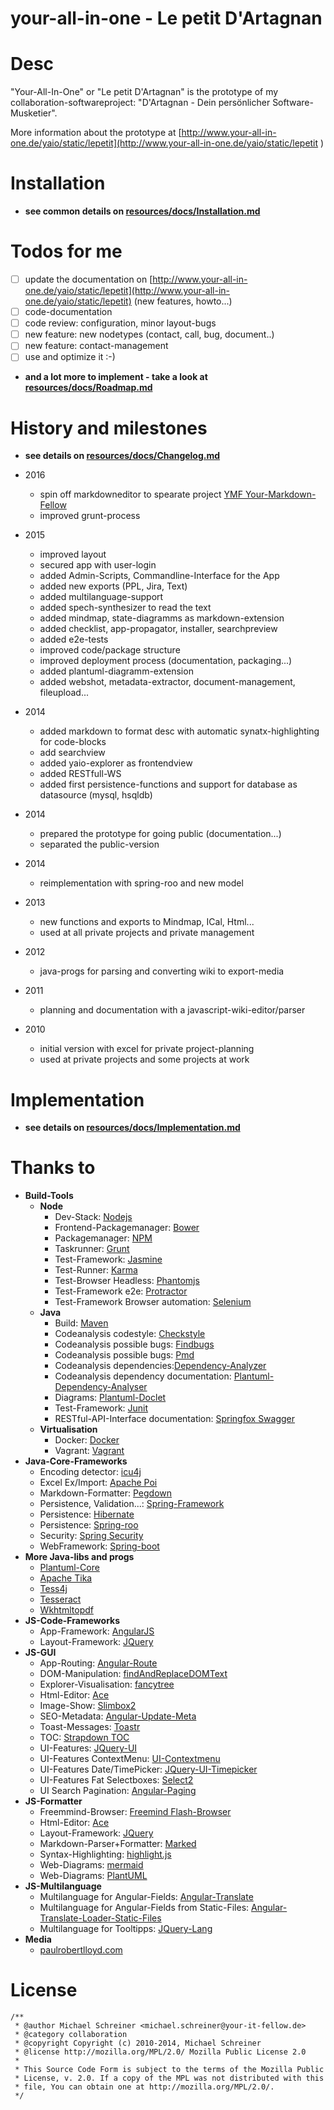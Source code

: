 your-all-in-one - Le petit D'Artagnan
=====================

# Desc
"Your-All-In-One" or "Le petit D'Artagnan" is the prototype of my 
collaboration-softwareproject: "D'Artagnan - Dein persönlicher Software-Musketier".

More information about the prototype at [http://www.your-all-in-one.de/yaio/static/lepetit](http://www.your-all-in-one.de/yaio/static/lepetit )



# Installation
- **see common details on [resources/docs/Installation.md](resources/docs/Installation.md)**

# Todos for me
- [ ] update the documentation on [http://www.your-all-in-one.de/yaio/static/lepetit](http://www.your-all-in-one.de/yaio/static/lepetit) (new features, howto...)
- [ ] code-documentation
- [ ] code review: configuration, minor layout-bugs
- [ ] new feature: new nodetypes (contact, call, bug, document..)
- [ ] new feature: contact-management
- [ ] use and optimize it :-)
- **and a lot more to implement - take a look at [resources/docs/Roadmap.md](resources/docs/Roadmap.md)**

# History and milestones
- **see details on [resources/docs/Changelog.md](resources/docs/Changelog.md)**
- 2016
   - spin off markdowneditor to spearate project [YMF Your-Markdown-Fellow](https://github.com/das-praktische-schreinerlein/your-markdown-fellow)
   - improved grunt-process
- 2015
   - improved layout 
   - secured app with user-login 
   - added Admin-Scripts, Commandline-Interface for the App
   - added new exports (PPL, Jira, Text)
   - added multilanguage-support
   - added spech-synthesizer to read the text
   - added mindmap, state-diagramms as markdown-extension
   - added checklist, app-propagator, installer, searchpreview
   - added e2e-tests
   - improved code/package structure
   - improved deployment process (documentation, packaging...)
   - added plantuml-diagramm-extension
   - added webshot, metadata-extractor, document-management, fileupload...

- 2014
   - added markdown to format desc with automatic synatx-highlighting for code-blocks
   - add searchview
   - added yaio-explorer as frontendview
   - added RESTfull-WS
   - added first persistence-functions and support for database as datasource (mysql, hsqldb)
- 2014 
   - prepared the prototype for going public (documentation...) 
   - separated the public-version
- 2014 
   - reimplementation with spring-roo and new model 
- 2013
   - new functions and exports to Mindmap, ICal, Html...
   - used at all private projects and private management
- 2012
   - java-progs for parsing and converting wiki to export-media
- 2011
   - planning and documentation with a javascript-wiki-editor/parser
- 2010
   - initial version with excel for private project-planning
   - used at private projects and some projects at work


# Implementation
- **see details on [resources/docs/Implementation.md](resources/docs/Implementation.md)**

# Thanks to
- **Build-Tools**
    - **Node**
        - Dev-Stack: [Nodejs](https://nodejs.org)
        - Frontend-Packagemanager: [Bower](http://bower.io/)
        - Packagemanager: [NPM](https://www.npmjs.com/)
        - Taskrunner: [Grunt](http://gruntjs.com/)
        - Test-Framework: [Jasmine](http://jasmine.github.io/)
        - Test-Runner: [Karma](http://karma-runner.github.io/)
        - Test-Browser Headless: [Phantomjs](http://phantomjs.org/)
        - Test-Framework e2e: [Protractor](https://angular.github.io/protractor/#/)
        - Test-Framework Browser automation: [Selenium](http://www.seleniumhq.org/)
    - **Java**
        - Build: [Maven](https://maven.apache.org/)
        - Codeanalysis codestyle: [Checkstyle](https://github.com/checkstyle/checkstyle)
        - Codeanalysis possible bugs: [Findbugs](http://findbugs.sourceforge.net/)
        - Codeanalysis possible bugs: [Pmd](http://pmd.sourceforge.net/snapshot/pmd-java/)
        - Codeanalysis dependencies:[Dependency-Analyzer](http://www.dependency-analyzer.org/)
        - Codeanalysis dependency documentation: [Plantuml-Dependency-Analyser](http://plantuml-depend.sourceforge.net/download/download.html)
        - Diagrams: [Plantuml-Doclet](http://de.plantuml.com/doclet.html)
        - Test-Framework: [Junit](http://junit.org/)
        - RESTful-API-Interface documentation: [Springfox Swagger](http://springfox.github.io/springfox/)
    - **Virtualisation**
        - Docker: [Docker](https://www.docker.com/)
        - Vagrant: [Vagrant](https://www.vagrantup.com/)
- **Java-Core-Frameworks**
    - Encoding detector: [icu4j](http://icu-project.org/)
    - Excel Ex/Import: [Apache Poi](https://github.com/apache/poi)
    - Markdown-Formatter: [Pegdown](https://github.com/sirthias/pegdown)
    - Persistence, Validation...: [Spring-Framework](https://github.com/spring-projects/spring-framework)
    - Persistence: [Hibernate](https://github.com/hibernate/)
    - Persistence: [Spring-roo](https://github.com/spring-projects/spring-roo)
    - Security: [Spring Security](https://github.com/spring-projects/spring-security)
    - WebFramework: [Spring-boot](https://github.com/spring-projects/spring-boot)
- **More Java-libs and progs**
    - [Plantuml-Core](https://github.com/plantuml/plantuml)
    - [Apache Tika](https://tika.apache.org/1.11/gettingstarted.html)
    - [Tess4j](http://tess4j.sourceforge.net/)
    - [Tesseract](https://github.com/tesseract-ocr/tesseract)
    - [Wkhtmltopdf](https://github.com/wkhtmltopdf/wkhtmltopdf)
- **JS-Code-Frameworks**
    - App-Framework: [AngularJS](https://angularjs.org/)
    - Layout-Framework: [JQuery](https://github.com/jquery/jquery)
- **JS-GUI**
    - App-Routing: [Angular-Route](https://github.com/angular/bower-angular-route)
    - DOM-Manipulation: [findAndReplaceDOMText](https://github.com/padolsey/findAndReplaceDOMText)
    - Explorer-Visualisation: [fancytree](https://github.com/mar10/fancytree)
    - Html-Editor: [Ace](https://github.com/ajaxorg/ace-builds)
    - Image-Show: [Slimbox2](http://www.digitalia.be/software/slimbox2)
    - SEO-Metadata: [Angular-Update-Meta](https://github.com/jvandemo/angular-update-meta)
    - Toast-Messages: [Toastr](https://github.com/CodeSeven/toastr)
    - TOC: [Strapdown TOC](https://github.com/ndossougbe/strapdown)
    - UI-Features: [JQuery-UI](https://github.com/jquery/jquery-ui)
    - UI-Features ContextMenu: [UI-Contextmenu](https://github.com/mar10/jquery-ui-contextmenu)
    - UI-Features Date/TimePicker: [JQuery-UI-Timepicker](https://github.com/trentrichardson/jQuery-Timepicker-Addon)
    - UI-Features Fat Selectboxes: [Select2](https://github.com/select2/select2)
    - UI Search Pagination: [Angular-Paging](https://github.com/brantwills/Angular-Paging)
- **JS-Formatter**
    - Freemmind-Browser: [Freemind Flash-Browser](http://freemind.sourceforge.net/wiki/index.php/Flash_browser)
    - Html-Editor: [Ace](https://github.com/ajaxorg/ace-builds)
    - Layout-Framework: [JQuery](https://github.com/jquery/jquery)
    - Markdown-Parser+Formatter: [Marked](https://github.com/chjj/marked)
    - Syntax-Highlighting: [highlight.js](https://highlightjs.org/)
    - Web-Diagrams: [mermaid](https://github.com/knsv/mermaid)
    - Web-Diagrams: [PlantUML](http://plantuml.com/)
- **JS-Multilanguage**
    - Multilanguage for Angular-Fields: [Angular-Translate](https://github.com/angular-translate/)
    - Multilanguage for Angular-Fields from Static-Files: [Angular-Translate-Loader-Static-Files](https://github.com/angular-translate/bower-angular-translate-loader-static-files)
    - Multilanguage for Tooltipps: [JQuery-Lang](https://github.com/coolbloke1324/jquery-lang-js)
- **Media**
    - [paulrobertlloyd.com](http://paulrobertlloyd.com/2009/06/social_media_icons/)


# License
    /**
     * @author Michael Schreiner <michael.schreiner@your-it-fellow.de>
     * @category collaboration
     * @copyright Copyright (c) 2010-2014, Michael Schreiner
     * @license http://mozilla.org/MPL/2.0/ Mozilla Public License 2.0
     *
     * This Source Code Form is subject to the terms of the Mozilla Public
     * License, v. 2.0. If a copy of the MPL was not distributed with this
     * file, You can obtain one at http://mozilla.org/MPL/2.0/.
     */
